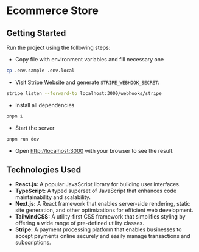 # Ecommerce Store
  
## Getting Started

Run the project using the following steps:

- Copy file with environment variables and fill necessary one

```sh
cp .env.sample .env.local
```

- Visit [Stripe Website](https://dashboard.stripe.com/webhooks/create?endpoint_location=local) and generate `STRIPE_WEBHOOK_SECRET`:
  
```sh
stripe listen --forward-to localhost:3000/webhooks/stripe
```

- Install all dependencies

```sh
pnpm i
```

- Start the server

```sh
pnpm run dev
```

- Open [http://localhost:3000](http://localhost:3000) with your browser to see the result.

## Technologies Used

- **React.js:** A popular JavaScript library for building user interfaces.
- **TypeScript:** A typed superset of JavaScript that enhances code maintainability and scalability.
- **Next.js:** A React framework that enables server-side rendering, static site generation, and other optimizations for efficient web development.
- **TailwindCSS:** A utility-first CSS framework that simplifies styling by offering a wide range of pre-defined utility classes.
- **Stripe:** A payment processing platform that enables businesses to accept payments online securely and easily manage transactions and subscriptions.
